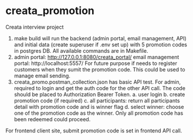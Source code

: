 # creata_promotion
Creata interview project
1. make build will run the backend (admin portal, email management, API) and initial data (create superuser if .env set up) with 5 promotion codes in postgres DB. All available commands are in Makefile.
2. admin portal: http://127.0.0.1:8080/creata_portal/
email management portal: http://localhost:5557/
For future purpose if needs to register customers when they sumit the promotion code. This could be used to manage email sending.
3. creata_promo.postman_collection.json has basic API test.
For admin, required to login and get the auth code for the other API call.
The code should be placed to Authorization Bearer Token.
a. user login
b. create promotion code (if required)
c. all participants: return all participants detail with promotion code and is winner flag
d. select winner: choose one of the promotion code as the winner. Only all promotion code has been redeemed could proceed.

For frontend client site, submit promotion code is set in frontend API call.